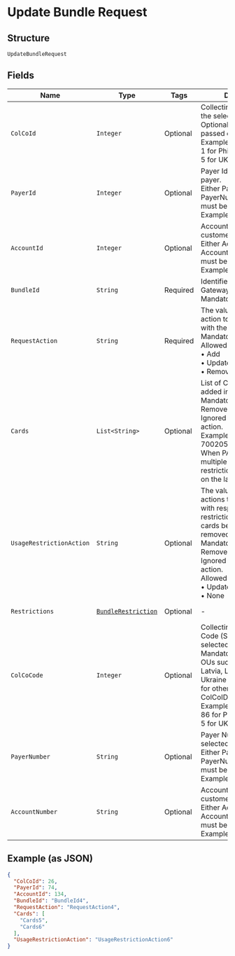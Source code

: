 
# Update Bundle Request

## Structure

`UpdateBundleRequest`

## Fields

| Name | Type | Tags | Description | Getter | Setter |
|  --- | --- | --- | --- | --- | --- |
| `ColCoId` | `Integer` | Optional | Collecting Company Id of the selected payer.<br>Optional if ColCoCode is passed else Mandatory.<br>Example:<br>1 for Philippines<br>5 for UK | Integer getColCoId() | setColCoId(Integer colCoId) |
| `PayerId` | `Integer` | Optional | Payer Id of the selected payer.<br>Either PayerId or PayerNumber or both must be passed.<br>Example: 123456 | Integer getPayerId() | setPayerId(Integer payerId) |
| `AccountId` | `Integer` | Optional | Account ID of the customer.<br>Either AccountId or AccountNumber or both must be passed.<br>Example: 123456 | Integer getAccountId() | setAccountId(Integer accountId) |
| `BundleId` | `String` | Required | Identifier of the bundle in Gateway.<br>Mandatory | String getBundleId() | setBundleId(String bundleId) |
| `RequestAction` | `String` | Required | The value indicates the action to be performed with the request.<br>Mandatory<br>Allowed values:<br>•	Add<br>•	Update<br>•	Remove | String getRequestAction() | setRequestAction(String requestAction) |
| `Cards` | `List<String>` | Optional | List of Card PANs to be added in the bundle.<br>Mandatory for Add / Remove request action. Ignored for Update action.<br>Example: 7002051006629890645<br>When PAN matches with multiple cards, the restriction will be applied on the latest issued card | List<String> getCards() | setCards(List<String> cards) |
| `UsageRestrictionAction` | `String` | Optional | The value indicates what actions to be performed with respect to usage restrictions on the list of cards being added or removed.<br>Mandatory for Add / Remove request action. Ignored for Update action.<br>Allowed values:<br>•	Update<br>•	None | String getUsageRestrictionAction() | setUsageRestrictionAction(String usageRestrictionAction) |
| `Restrictions` | [`BundleRestriction`](../../doc/models/bundle-restriction.md) | Optional | - | BundleRestriction getRestrictions() | setRestrictions(BundleRestriction restrictions) |
| `ColCoCode` | `Integer` | Optional | Collecting Company Code (Shell Code) of the selected payer.<br>Mandatory for serviced OUs such as Romania, Latvia, Lithuania, Estonia, Ukraine etc. It is optional for other countries if ColCoID is provided.<br>Example:<br>86 for Philippines<br>5 for UK | Integer getColCoCode() | setColCoCode(Integer colCoCode) |
| `PayerNumber` | `String` | Optional | Payer Number of the selected payer.<br>Either PayerId or PayerNumber or both must be passed.<br>Example: GB000000123 | String getPayerNumber() | setPayerNumber(String payerNumber) |
| `AccountNumber` | `String` | Optional | Account Number of the customer.<br>Either AccountId or AccountNumber or both must be passed.<br>Example: GB000000123 | String getAccountNumber() | setAccountNumber(String accountNumber) |

## Example (as JSON)

```json
{
  "ColCoId": 26,
  "PayerId": 74,
  "AccountId": 134,
  "BundleId": "BundleId4",
  "RequestAction": "RequestAction4",
  "Cards": [
    "Cards5",
    "Cards6"
  ],
  "UsageRestrictionAction": "UsageRestrictionAction6"
}
```

